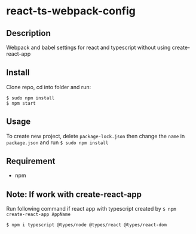 # react-ts-webpack-config

## Description

Webpack and babel settings for react and typescript without using create-react-app

## Install

Clone repo, cd into folder and run:

```console
$ sudo npm install
$ npm start
```

## Usage

To create new project, delete `package-lock.json` then change the `name` in `package.json` and run `$ sudo npm install`

## Requirement

- npm

## Note: If work with create-react-app

Run following command if react app with typescript created by `$ npm create-react-app AppName`

`$ npm i typescript @types/node @types/react @types/react-dom`
